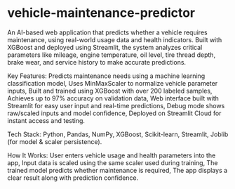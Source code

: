 # vehicle-maintenance-predictor
An AI-based web application that predicts whether a vehicle requires maintenance, using real-world usage data and health indicators. Built with XGBoost and deployed using Streamlit, the system analyzes critical parameters like mileage, engine temperature, oil level, tire thread depth, brake wear, and service history to make accurate predictions.

Key Features:
  Predicts maintenance needs using a machine learning classification model,
   Uses MinMaxScaler to normalize vehicle parameter inputs,
   Built and trained using XGBoost with over 200 labeled samples,
   Achieves up to 97% accuracy on validation data,
   Web interface built with Streamlit for easy user input and real-time predictions,
   Debug mode shows raw/scaled inputs and model confidence,
   Deployed on Streamlit Cloud for instant access and testing.

Tech Stack:
  Python, Pandas, NumPy,
   XGBoost, Scikit-learn,
   Streamlit,
   Joblib (for model & scaler persistence).

How It Works:
  User enters vehicle usage and health parameters into the app,
   Input data is scaled using the same scaler used during training,
   The trained model predicts whether maintenance is required,
   The app displays a clear result along with prediction confidence.
